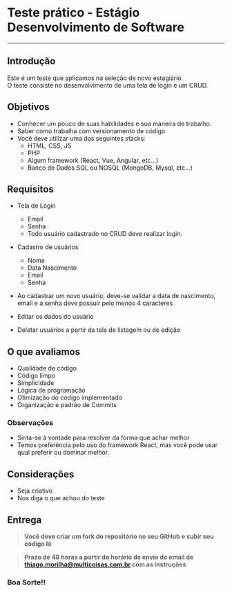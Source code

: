 # Teste prático - Estágio Desenvolvimento de Software

---

## Introdução

Este é um teste que aplicamos na seleção de novo estagiário.  
O teste consiste no desenvolvimento de uma tela de login e um CRUD.

## Objetivos

- Conhecer um pouco de suas habilidades e sua maneira de trabalho.
- Saber como trabalha com versionamento de código
- Você deve utilizar uma das seguintes stacks:
  - HTML, CSS, JS
  - PHP
  - Algum framework (React, Vue, Angular, etc...)
  - Banco de Dados SQL ou NOSQL (MongoDB, Mysql, etc...)

## Requisitos

- Tela de Login

  - Email
  - Senha
  - Todo usuário cadastrado no CRUD deve realizar login.

- Cadastro de usuários
  - Nome
  - Data Nascimento
  - Email
  - Senha
- Ao cadastrar um novo usuário, deve-se validar a data de nascimento, email e a senha deve possuir pelo menos 4 caracteres
- Editar os dados do usuário
- Deletar usuários a partir da tela de listagem ou de edição

## O que avaliamos

- Qualidade de código
- Código limpo
- Simplicidade
- Lógica de programação
- Otimização do código implementado
- Organização e padrão de Commits

### Observações

- Sinta-se à vontade para resolver da forma que achar melhor
- Temos preferência pelo uso do framework React, mas você pode usar qual preferir ou dominar melhor.

## Considerações

- Seja criativo
- Nos diga o que achou do teste

## Entrega

> **Você deve criar um fork do repositório no seu GitHub e subir seu código lá**

> **Prazo de 48 horas a partir do horário de envio do email de thiago.morilha@multicoisas.com.br com as instruções**

### Boa Sorte!!
